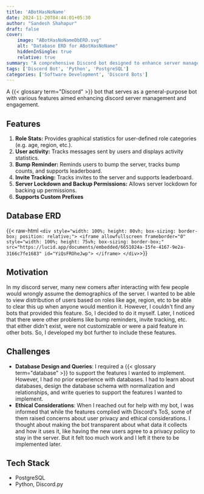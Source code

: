 ```yaml
---
title: 'ABotHasNoName'
date: 2024-11-20T04:44:01+05:30
author: "Sandesh Shahapur"
draft: false
cover:
    image: "ABotHasNoNameDbERD.svg"
    alt: "Database ERD for ABotHasNoName"
    hiddenInSingle: true
    relative: true
summary: "A comprehensive Discord bot designed to enhance server management and engagement with unique features like role statistics, activity tracking, and invite monitoring."
tags: ['Discord Bot', 'Python', 'PostgreSQL']
categories: ['Software Development', 'Discord Bots']
---
```


A {{< glossary term="Discord" >}} bot that serves as a general-purpose bot with various features aimed enhancing discord server management and engagement.

## Features

1. **Role Stats:** Provides graphical statistics for user-defined role categories (e.g. age, region, etc.).
2. **User activity:** Tracks messages sent by users and displays activity statistics.
3. **Bump Reminder:** Reminds users to bump the server, tracks bump counts, and supports leaderboard.
4. **Invite Tracking:** Tracks invites to the server and supports leaderboard.
5. **Server Lockdown and Backup Permissions:** Allows server lockdown for backing up permissions.
6. **Supports Custom Prefixes**

## Database ERD

{{< raw-html `
    <div style="width: 100%; height: 80vh; box-sizing: border-box; position: relative;">
        <iframe allowfullscreen frameborder="0" style="width: 100%; height: 75vh; box-sizing: border-box;" src="https://lucid.app/documents/embedded/6651024a-15fe-4167-9e2a-3166c7fe1683" id="YiQsFROheJwp">
        </iframe>
    </div>
`>}}

## Motivation

In my discord server, many new comers after interacting with few people would wrongly assume the demographics of the server. I wanted to be able to view distribution of users based on roles like age, region, etc to be able to clear this up when anyone would mention it. However, I couldn't find any bots that provided this feature. So, I decided to do it myself. Later, I noticed that there were other problems like bump reminders, invite tracking, etc. that either didn't exist, were not customizable or were a paid feature in other bots. So, I developed my bot further to include these features.

## Challenges

- **Database Design and Queries**: I required a {{< glossary term="database" >}} to support the features I wanted to implement. However, I had no prior experience with databases. I had to learn about databases, design the database schema with normalization and relationships, and write queries to support the features I wanted to implement.
- **Ethical Considerations**: When I reached out for help with my bot, I was informed that while the features complied with Discord's ToS, some of them raised concerns about user privacy and ethical considerations. I thought about making the bot transparent about what data it collects and how it uses it, like having the new users agree to a privacy policy to stay in the server. But it felt too much work and I left it there to be implemented later.

## Tech Stack

- PostgreSQL
- Python, Discord.py
